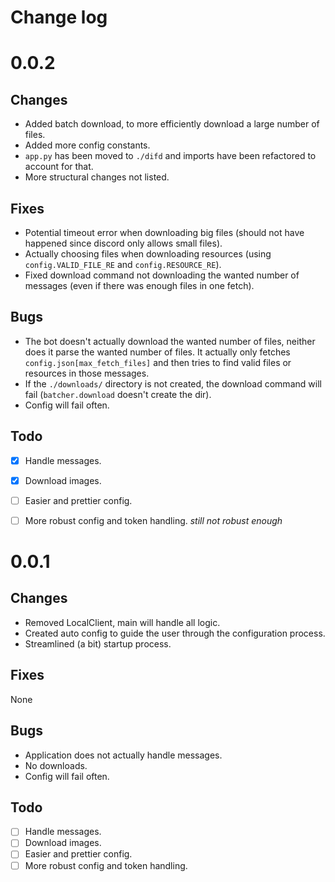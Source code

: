 # **Change log**
# 0.0.2
## Changes
- Added batch download, to more efficiently download a large number of files.
- Added more config constants.
- `app.py` has been moved to `./difd` and imports have been refactored to account for that.
- More structural changes not listed.

## Fixes
- Potential timeout error when downloading big files (should not have happened since discord only allows small files).
- Actually choosing files when downloading resources (using `config.VALID_FILE_RE` and `config.RESOURCE_RE`).
- Fixed download command not downloading the wanted number of messages (even if there was enough files in one fetch).

## Bugs
- The bot doesn't actually download the wanted number of files, neither does it parse the wanted number of files. It actually only fetches `config.json[max_fetch_files]` and then tries to find valid files or resources in those messages.
- If the `./downloads/` directory is not created, the download command will fail (`batcher.download` doesn't create the dir).
- Config will fail often.

## Todo
- [X] Handle messages.
- [X] Download images.
- [ ] Easier and prettier config.
- [ ] More robust config and token handling. *still not robust enough*


# 0.0.1 
## Changes
- Removed LocalClient, main will handle all logic.
- Created auto config to guide the user through the configuration process.
- Streamlined (a bit) startup process.

## Fixes
None

## Bugs
- Application does not actually handle messages.
- No downloads.
- Config will fail often.

## Todo
- [ ] Handle messages.
- [ ] Download images.
- [ ] Easier and prettier config.
- [ ] More robust config and token handling.
